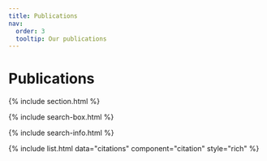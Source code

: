 ```yaml
---
title: Publications
nav:
  order: 3
  tooltip: Our publications
---
```


# <i class="fas fa-file-signature"></i>Publications



{% include section.html %}

{% include search-box.html %}

{% include search-info.html %}


{% include list.html data="citations" component="citation" style="rich" %}